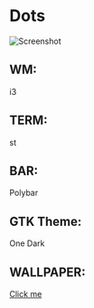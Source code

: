 # Dots

![Screenshot](https://raw.githubusercontent.com/lldbee/dotfiles/master/screenshots/rice-08%E2%81%8425%E2%81%8420.png)
## WM: 
i3
## TERM: 
st
## BAR:
Polybar
## GTK Theme: 
One Dark
## WALLPAPER: 
[Click me](https://www.reddit.com/r/wallpaper/comments/heik4c/sunrise_on_mount_rainier_was_probably_one_of_my/)
